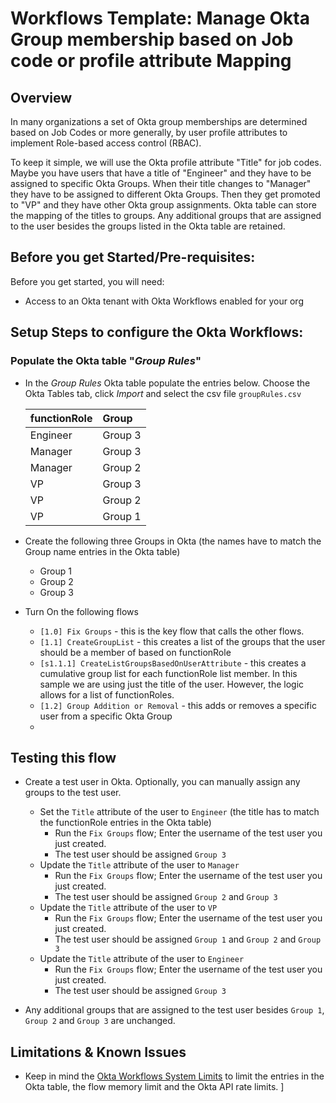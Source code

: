 # Workflows Template: Manage Okta Group membership based on Job code or profile attribute Mapping

## Overview


In many organizations a set of Okta group memberships are determined based on Job Codes or more generally, by user profile attributes to implement Role-based access control (RBAC).  

To keep it simple, we will use the Okta profile attribute "Title" for job codes. Maybe you have users that have a title of "Engineer" and they have to be assigned to specific Okta Groups. When their title changes to "Manager" they have to be assigned to different Okta Groups. Then they get promoted to "VP" and they have other Okta group assignments. Okta table can store the mapping of the titles to groups. Any additional groups that are assigned to the user besides the groups listed in the Okta table are retained. 

## Before you get Started/Pre-requisites: 

Before you get started, you will need:
- Access to an Okta tenant with Okta Workflows enabled for your org 

## Setup Steps to configure the Okta Workflows: 

### Populate the Okta table "*Group Rules*"
- In the *Group Rules* Okta table populate the entries below. Choose the Okta Tables tab, click *Import* and select the csv file `groupRules.csv`
    

    | **functionRole** | **Group**  | 
    |:----------|:----------|
    | Engineer   | Group 3 | 
    | Manager  | Group 3    | 
    | Manager  | Group 2    | 
    | VP  | Group 3    | 
    | VP  | Group 2    | 
    | VP  | Group 1    | 
- Create the following three Groups in Okta (the names have to match the Group name entries in the Okta table)
    - Group 1
    - Group 2
    - Group 3

- Turn On the following flows
    - `[1.0] Fix Groups` - this is the key flow that calls the other flows. 
    - `[1.1] CreateGroupList` - this creates a list of the groups that the user should be a member of based on functionRole
    - `[s1.1.1] CreateListGroupsBasedOnUserAttribute` - this creates a cumulative group list for each functionRole list member. In this sample we are using just the title of the user. However, the logic allows for a list of functionRoles. 
    - `[1.2] Group Addition or Removal` - this adds or removes a specific user from a specific Okta Group
    - 
## Testing this flow
- Create a test user in Okta. Optionally, you can manually assign any groups to the test user.

    - Set the `Title` attribute of the user to `Engineer` (the title has to match the functionRole entries in the Okta table)
        - Run the `Fix Groups` flow; Enter the username of the test user you just created. 
        - The test user should be assigned `Group 3` 
    - Update the `Title` attribute of the user to `Manager`
        - Run the `Fix Groups` flow; Enter the username of the test user you just created. 
        - The test user should be assigned `Group 2` and `Group 3`
    - Update the `Title` attribute of the user to `VP`
        - Run the `Fix Groups` flow; Enter the username of the test user you just created. 
        - The test user should be assigned `Group 1` and `Group 2` and `Group 3`
    - Update the `Title` attribute of the user to `Engineer` 
        - Run the `Fix Groups` flow; Enter the username of the test user you just created. 
        - The test user should be assigned `Group 3` 


- Any additional groups that are assigned to the test user besides `Group 1`, `Group 2` and `Group 3` are unchanged. 



## Limitations & Known Issues

- Keep in mind the [Okta Workflows System Limits](https://help.okta.com/en/prod/Content/Topics/Workflows/workflows-system-limits.htm) to limit the entries in the Okta table, the flow memory limit and the Okta API rate limits. 
]

